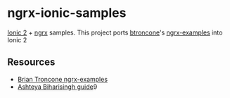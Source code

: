 # ngrx-ionic-samples

[Ionic 2](https://angular.io/) + [ngrx](https://github.com/ngrx) samples. This project ports [btroncone](https://github.com/ngrx)'s [ngrx-examples](https://github.com/btroncone/ngrx-examples) into Ionic 2

## Resources ##

* [Brian Troncone ngrx-examples](https://github.com/btroncone/ngrx-examples)
* [Ashteya Biharisingh guide](http://gonehybrid.com/a-beginners-guide-to-using-ngrx-in-an-ionic-2-app-part-1/)9